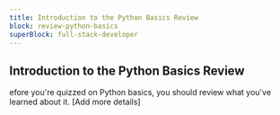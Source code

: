```yaml
---
title: Introduction to the Python Basics Review
block: review-python-basics
superBlock: full-stack-developer
---
```


## Introduction to the Python Basics Review

efore you're quizzed on Python basics, you should review what you've learned about it. [Add more details]
